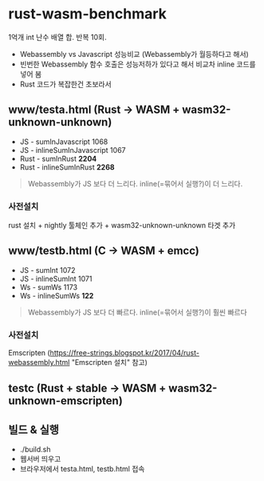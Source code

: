 # rust-wasm-benchmark

1억개 int 난수 배열 합. 반복 10회.

* Webassembly vs Javascript 성능비교 (Webassembly가 월등하다고 해서)
* 빈번한 Webassembly 함수 호출은 성능저하가 있다고 해서 비교차 inline 코드를 넣어 봄
* Rust 코드가 복잡한건 초보라서

## www/testa.html (Rust -> WASM + wasm32-unknown-unknown)

* JS - sumInJavascript 1068
* JS - inlineSumInJavascript 1067
* Rust - sumInRust **2204**
* Rust - inlineSumInRust **2268**

> Webassembly가 JS 보다 더 느리다. inline(=묶어서 실행?)이 더 느리다.

### 사전설치

rust 설치 + nightly 툴체인 추가 + wasm32-unknown-unknown 타겟 추가

## www/testb.html (C -> WASM + emcc)

* JS - sumInt 1072
* JS - inlineSumInt 1071
* Ws - sumWs 1173
* Ws - inlineSumWs **122**

> Webassembly가 JS 보다 더 빠르다. inline(=묶어서 실행?)이 훨씬 빠르다

### 사전설치

Emscripten (https://free-strings.blogspot.kr/2017/04/rust-webassembly.html "Emscripten 설치" 참고)

## testc (Rust + stable -> WASM + wasm32-unknown-emscripten)

## 빌드 & 실행

* ./build.sh 
* 웹서버 띄우고 
* 브라우저에서 testa.html, testb.html 접속